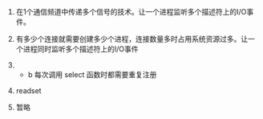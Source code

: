 1. 在1个通信频道中传递多个信号的技术。让一个进程监听多个描述符上的I/O事件。
2. 有多少个连接就需要创建多少个进程，连接数量多时占用系统资源过多。让一个进程同时监听多个描述符上的I/O事件

3.  
   * b 每次调用 select 函数时都需要重复注册
4. readset
5. 暂略